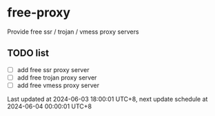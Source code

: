 
# free-proxy
Provide free ssr / trojan / vmess proxy servers


## TODO list
- [ ] add free ssr proxy server
- [ ] add free trojan proxy server
- [ ] add free vmess proxy server

Last updated at 2024-06-03 18:00:01 UTC+8, next update schedule at 2024-06-04 00:00:01 UTC+8

